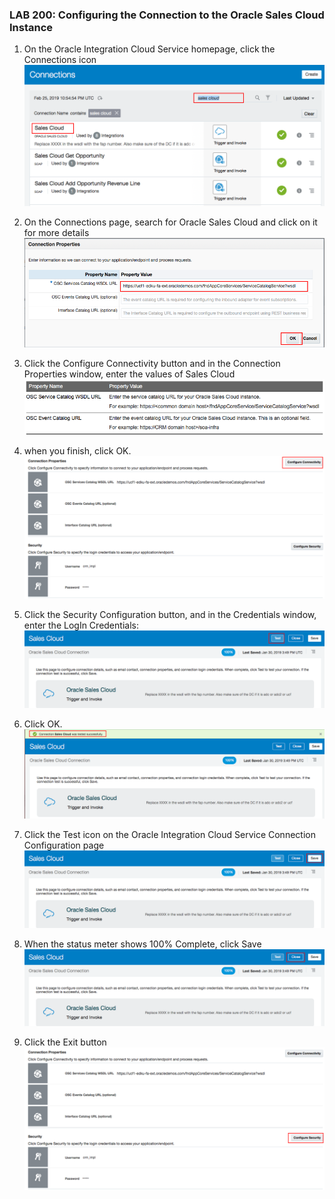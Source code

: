 ### LAB 200: Configuring the Connection to the Oracle Sales Cloud Instance

1. On the Oracle Integration Cloud Service homepage, click the Connections icon
 ![](images/9.png)
 
2. On the Connections page, search for Oracle Sales Cloud and click on it for more details
 ![](images/10.png)

3. Click the Configure Connectivity button and in the Connection Properties window, enter the values of Sales Cloud
 ![](images/11.png)
 
4. when you finish, click OK.
 ![](images/12.png)
 
5. Click the Security Configuration button, and in the Credentials window, enter the LogIn Credentials:
 ![](images/13.png)
 
6. Click OK.
 ![](images/14.png)
 
7. Click the Test icon on the Oracle Integration Cloud Service Connection Configuration page
 ![](images/15.png)
 
8. When the status meter shows 100% Complete, click Save
 ![](images/16.png)
 
9. Click the Exit button
 ![](images/17.png)
 
